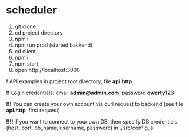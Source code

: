 # scheduler

1. git clone
2. cd project directory
3. npm i
4. npm run prod (started backend)
5. cd client
6. npm i
7. npm start
8. open http://localhost:3000

**!** API examples in project root directory, file **api.http**

**!!** Login credentials: email **admin@admin.com**, password **qwerty123**

**!!!** You can create your own account via curl request to backend (see file **api.http**, first request)

**!!!!** if you want to connect to your own DB, then specify DB credentials (host, port, db_name, username, password) in ./src/config.js
